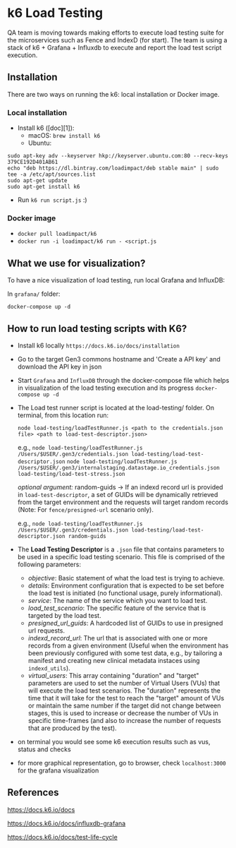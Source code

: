 # k6 Load Testing

QA team is moving towards making efforts to execute load testing suite for the microservices such as Fence and IndexD (for start). The team is using a stack of k6 + Grafana + Influxdb to execute and report the load test script execution. 

## Installation

There are two ways on running the k6: local installation or Docker image.

### Local installation

* Install k6 ([doc][1]):
    * macOS: `brew install k6`
    * Ubuntu:

```
sudo apt-key adv --keyserver hkp://keyserver.ubuntu.com:80 --recv-keys 379CE192D401AB61
echo "deb https://dl.bintray.com/loadimpact/deb stable main" | sudo tee -a /etc/apt/sources.list
sudo apt-get update
sudo apt-get install k6
```

* Run `k6 run script.js` :)

### Docker image

* `docker pull loadimpact/k6`
* `docker run -i loadimpact/k6 run - <script.js`

## What we use for visualization?

To have a nice visualization of load testing, run local Grafana and InfluxDB:

In `grafana/` folder:

```
docker-compose up -d
```

## How to run load testing scripts with K6?

* Install k6 locally `https://docs.k6.io/docs/installation`

* Go to the target Gen3 commons hostname and 'Create a API key' and download the API key in json

* Start `Grafana` and `InfluxDB` through the docker-compose file which helps in visualization of the load testing execution and its progress
    `docker-compose up -d`

* The Load test runner script is located at the load-testing/ folder.
    On terminal, from this location run:
	
	`node load-testing/loadTestRunner.js <path to the credentials.json file> <path to load-test-descriptor.json>`
	
    e.g., `node load-testing/loadTestRunner.js /Users/$USER/.gen3/credentials.json load-testing/load-test-descriptor.json`
          `node load-testing/loadTestRunner.js /Users/$USER/.gen3/internalstaging.datastage.io_credentials.json load-testing/load-test-stress.json`
	
	_optional argument:_ random-guids -> If an indexd record url is provided in `load-test-descriptor`, a set of GUIDs will be dynamically retrieved from the target environment and the requests will target random records (Note: For `fence/presigned-url` scenario only).
	
	e.g., `node load-testing/loadTestRunner.js /Users/$USER/.gen3/credentials.json load-testing/load-test-descriptor.json random-guids`

* The **Load Testing Descriptor** is a `.json` file that contains parameters to be used in a specific load testing scenario. This file is comprised of the following parameters:
  * _objective_: Basic statement of what the load test is trying to achieve.
  * _details_: Environment configuration that is expected to be set before the load test is initiated (no functional usage, purely informational).
  * _service_: The name of the service which you want to load test.
  * _load_test_scenario_: The specific feature of the service that is targeted by the load test.
  * _presigned_url_guids_: A hardcoded list of GUIDs to use in presigned url requests.
  * _indexd_record_url_: The url that is associated with one or more records from a given environment (Useful when the environment has been previously configured with some test data, e.g., by tailoring a manifest and creating new clinical metadata instaces using `indexd_utils`).
  * _virtual_users_: This array containing "duration" and "target" parameters are used to set the number of Virtual Users (VUs) that will execute the load test scenarios. The "duration" represents the time that it will take for the test to reach the "target" amount of VUs or maintain the same number if the target did not change between stages, this is used to increase or decrease the number of VUs in specific time-frames (and also to increase the number of requests that are produced by the test).


* on terminal you would see some k6 execution results such as vus, status and checks

* for more graphical representation, go to browser, check `localhost:3000` for the grafana visualization


## References

https://docs.k6.io/docs

https://docs.k6.io/docs/influxdb-grafana

https://docs.k6.io/docs/test-life-cycle

